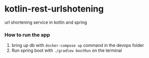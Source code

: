 # kotlin-rest-urlshotening
url shortening service in kotlin and spring 

### How to run the app

1. bring up db with `docker-compose up` command in the devops folder
2. Run spring boot with `./gradlew bootRun` on the terminal 

